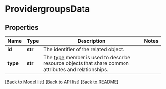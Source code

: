# ProvidergroupsData

## Properties
Name | Type | Description | Notes
------------ | ------------- | ------------- | -------------
**id** | **str** | The identifier of the related object. | 
**type** | **str** | The [type](https://jsonapi.org/format/#document-resource-object-identification) member is used to describe resource objects that share common attributes and relationships. | 

[[Back to Model list]](../README.md#documentation-for-models) [[Back to API list]](../README.md#documentation-for-api-endpoints) [[Back to README]](../README.md)

